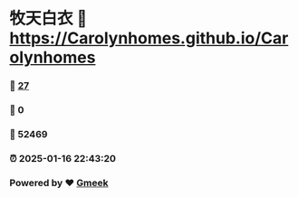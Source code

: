 # 牧天白衣 :link: https://Carolynhomes.github.io/Carolynhomes 
### :page_facing_up: [27](https://Carolynhomes.github.io/Carolynhomes/tag.html) 
### :speech_balloon: 0 
### :hibiscus: 52469 
### :alarm_clock: 2025-01-16 22:43:20 
### Powered by :heart: [Gmeek](https://github.com/Meekdai/Gmeek)
